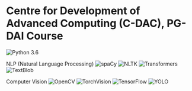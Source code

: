 # Centre for Development of Advanced Computing (C-DAC), PG-DAI Course 

![Python 3.6](https://img.shields.io/badge/Python-3.6-brightgreen.svg)

NLP (Natural Language Processing)
![spaCy](https://img.shields.io/badge/spaCy-v3.5-blue.svg)
![NLTK](https://img.shields.io/badge/NLTK-v3.8.1-yellowgreen.svg)
![Transformers](https://img.shields.io/badge/Transformers-v4.33.2-orange.svg)
![TextBlob](https://img.shields.io/badge/TextBlob-v0.16.0-lightgrey.svg)

Computer Vision
![OpenCV](https://img.shields.io/badge/OpenCV-v4.8.0-blue.svg)
![TorchVision](https://img.shields.io/badge/TorchVision-v0.15.0-orange.svg)
![TensorFlow](https://img.shields.io/badge/TensorFlow-v2.14.0-red.svg)
![YOLO](https://img.shields.io/badge/YOLO-v8.0.33-darkgreen.svg)
